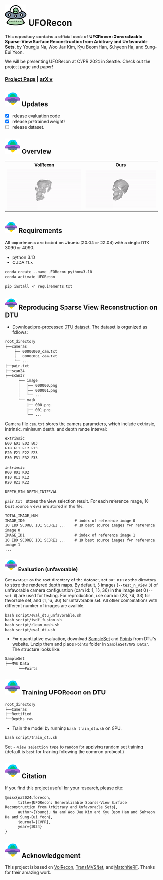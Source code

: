 # <img src="figs/free_ufo1.png" alt="UFORecon Logo" width="70"> UFORecon

This repository contains a official code of **UFORecon: Generalizable Sparse-View Surface Reconstruction from Arbitrary and Unfavorable Sets.** by Youngju Na, Woo Jae Kim, Kyu Beom Han, Suhyeon Ha, and Sung-Eui Yoon.

We will be presenting UFORecon at CVPR 2024 in Seattle. Check out the project page and paper!
### [Project Page](https://youngju-na.github.io/uforecon.github.io/) | [arXiv](https://arxiv.org/abs/2403.05086) 

## <img src="figs/free_ufo3.png" width="50"> Updates
- [x] release evaluation code
- [x] release pretrained weights
- [ ] release dataset.

## <img src="figs/free_ufo3.png" width="50"> Overview
<p align="center">
  <table>
    <tr>
      <th align="center">VolRecon</th>
      <th align="center">Ours</th>
    </tr>
    <tr>
      <td align="center"><img src="./figs/scan65_volrecon.gif" alt="VolRecon" width="400"/></td>
      <td align="center"><img src="./figs/scan65_random.gif" alt="Ours(Random)" width="400"/></td>
    </tr>
  </table>
</p>


<!-- **Abstract:**
Generalizable neural implicit surface reconstruction aims to obtain an accurate underlying geometry given a limited number of multi-view images from unseen scenes. However, existing methods select only informative and relevant views using predefined scores for training and testing phases. This constraint renders the model impractical in real-world scenarios, where the availability of favorable combinations cannot always be ensured. We introduce and validate a view-combination score to indicate the effectiveness of the input view combination. We observe that previous methods output degenerate solutions under arbitrary and unfavorable sets. Building upon this finding, we propose UFORecon, a robust view-combination generalizable surface reconstruction framework. To achieve this, we apply cross-view matching transformers to model interactions between source images and build correlation frustums to capture global correlations. Additionally, we explicitly encode pairwise feature similarities as view-consistent priors. Our proposed framework significantly outperforms previous methods in terms of view-combination generalizability and also in the conventional generalizable protocol trained with favorable view-combinations. -->


## <img src="figs/free_ufo3.png" width="40">  Requirements

All experiments are tested on Ubuntu (20.04 or 22.04) with a single RTX 3090 or 4090. 
* python 3.10
* CUDA 11.x
```
conda create --name UFORecon python=3.10
conda activate UFORecon

pip install -r requirements.txt
```

## <img src="figs/free_ufo3.png" width="40"> Reproducing Sparse View Reconstruction on DTU

* Download pre-processed [DTU dataset](). The dataset is organized as follows:
```
root_directory
├──cameras
    ├── 00000000_cam.txt
    ├── 00000001_cam.txt
    └── ...  
├──pair.txt
├──scan24
├──scan37
      ├── image               
      │   ├── 000000.png       
      │   ├── 000001.png       
      │   └── ...                
      └── mask                   
          ├── 000.png   
          ├── 001.png
          └── ...                
```

Camera file ``cam.txt`` stores the camera parameters, which include extrinsic, intrinsic, minimum depth, and depth range interval:
```
extrinsic
E00 E01 E02 E03
E10 E11 E12 E13
E20 E21 E22 E23
E30 E31 E32 E33

intrinsic
K00 K01 K02
K10 K11 K12
K20 K21 K22

DEPTH_MIN DEPTH_INTERVAL
```

``pair.txt `` stores the view selection result. For each reference image, 10 best source views are stored in the file:
```
TOTAL_IMAGE_NUM
IMAGE_ID0                       # index of reference image 0 
10 ID0 SCORE0 ID1 SCORE1 ...    # 10 best source images for reference image 0 
IMAGE_ID1                       # index of reference image 1
10 ID0 SCORE0 ID1 SCORE1 ...    # 10 best source images for reference image 1 
...
```

### <img src="figs/free_ufo3.png" width="40"> Evaluation (unfavorable)


Set `DATASET` as the root directory of the dataset, set `OUT_DIR` as the directory to store the rendered depth maps. By default, 3 images (`--test_n_view 3`) of unfavorable camera configuration (cam id: 1, 16, 36) in the image set 0 (`--set 0`) are used for testing. 
For reproduction, use cam id: (23, 24, 33) for favorable set, and (1, 16, 36) for unfavorable set. All other combinations with different number of images are availble. 
```
bash script/eval_dtu_unfavorable.sh
bash script/tsdf_fusion.sh
bash script/clean_mesh.sh
bash script/eval_dtu.sh
```

* For quantitative evaluation, download [SampleSet](http://roboimagedata.compute.dtu.dk/?page_id=36) and [Points](http://roboimagedata.compute.dtu.dk/?page_id=36) from DTU's website. Unzip them and place `Points` folder in `SampleSet/MVS Data/`. The structure looks like:
```
SampleSet
├──MVS Data
      └──Points
```

## <img src="figs/free_ufo3.png" width="50"> Training UFORecon on DTU

```
root_directory
├──Cameras
├──Rectified
└──Depths_raw
```
* Train the model by running `bash train_dtu.sh` on GPU.
```
bash script/train_dtu.sh
```

Set `--view_selection_type` to `random` for applying random set training (default is `best` for training following the common protocol.)  

## <img src="figs/free_ufo3.png" width="50"> Citation 
If you find this project useful for your research, please cite: 

```
@misc{na2024uforecon,
      title={UFORecon: Generalizable Sparse-View Surface Reconstruction from Arbitrary and Unfavorable Sets}, 
      author={Youngju Na and Woo Jae Kim and Kyu Beom Han and Suhyeon Ha and Sung-Eui Yoon},
      journal={CVPR},
      year={2024}
}
```

## <img src="figs/free_ufo3.png" width="50">  Acknowledgement
This project is based on [VolRecon](https://github.com/IVRL/VolRecon), [TransMVSNet](https://github.com/megvii-research/TransMVSNet), and [MatchNeRF](https://github.com/donydchen/matchnerf).
Thanks for their amazing work.



